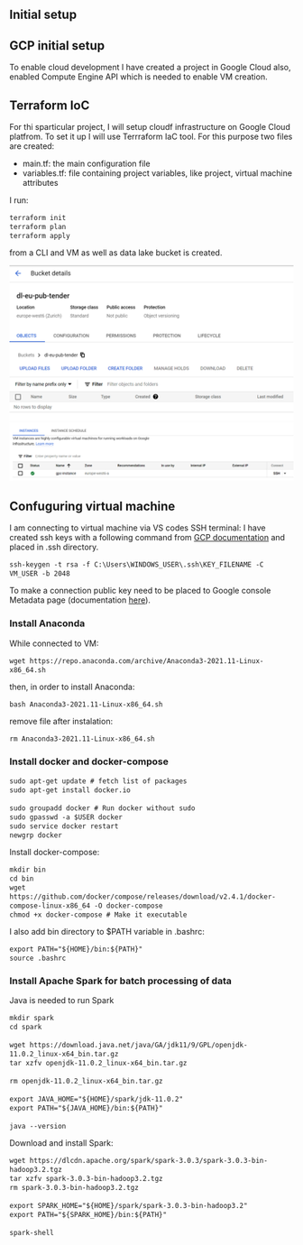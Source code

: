 ## Initial setup
## GCP initial setup
To enable cloud development I have created a project in Google Cloud also, enabled Compute Engine API which is needed to enable VM creation.

## Terraform IoC
For thi sparticular project, I will setup cloudf infrastructure on Google Cloud platfrom.
To set it up I will use Terrraform IaC tool. For this purpose two files are created:
 - main.tf: the main configuration file
 - variables.tf: file containing project variables, like project, virtual machine attributes

I run:
```
terraform init
terraform plan
terraform apply

```
from a CLI and VM as well as data lake bucket is created.

![Data Lake Created](images/data-lake-created.png)
![VM Created](images/vm-created.png)


## Confuguring virtual machine
I am connecting to virtual machine via VS codes SSH terminal: I have created ssh keys with a following command from [GCP documentation](https://cloud.google.com/compute/docs/connect/create-ssh-keys#windows-10-or-later) and placed in .ssh directory.

```
ssh-keygen -t rsa -f C:\Users\WINDOWS_USER\.ssh\KEY_FILENAME -C VM_USER -b 2048
```
To make a connection public key need to be placed to Google console Metadata page (documentation [here](https://cloud.google.com/compute/docs/connect/add-ssh-keys)). 

### Install Anaconda
While connected to VM:

```
wget https://repo.anaconda.com/archive/Anaconda3-2021.11-Linux-x86_64.sh
```

then, in order to install Anaconda:

```
bash Anaconda3-2021.11-Linux-x86_64.sh
```

remove file after instalation:

```
rm Anaconda3-2021.11-Linux-x86_64.sh
```

### Install docker and docker-compose

```
sudo apt-get update # fetch list of packages
sudo apt-get install docker.io

sudo groupadd docker # Run docker without sudo
sudo gpasswd -a $USER docker
sudo service docker restart
newgrp docker
```

Install docker-compose:

```
mkdir bin
cd bin
wget https://github.com/docker/compose/releases/download/v2.4.1/docker-compose-linux-x86_64 -O docker-compose
chmod +x docker-compose # Make it executable
```
I also add bin directory to $PATH variable in .bashrc:

```
export PATH="${HOME}/bin:${PATH}"
source .bashrc
```

### Install Apache Spark for batch processing of data
Java is needed to run Spark

```
mkdir spark
cd spark

wget https://download.java.net/java/GA/jdk11/9/GPL/openjdk-11.0.2_linux-x64_bin.tar.gz
tar xzfv openjdk-11.0.2_linux-x64_bin.tar.gz

rm openjdk-11.0.2_linux-x64_bin.tar.gz

export JAVA_HOME="${HOME}/spark/jdk-11.0.2"
export PATH="${JAVA_HOME}/bin:${PATH}"

java --version
```

Download and install Spark:
```
wget https://dlcdn.apache.org/spark/spark-3.0.3/spark-3.0.3-bin-hadoop3.2.tgz
tar xzfv spark-3.0.3-bin-hadoop3.2.tgz
rm spark-3.0.3-bin-hadoop3.2.tgz

export SPARK_HOME="${HOME}/spark/spark-3.0.3-bin-hadoop3.2"
export PATH="${SPARK_HOME}/bin:${PATH}"

spark-shell
```


